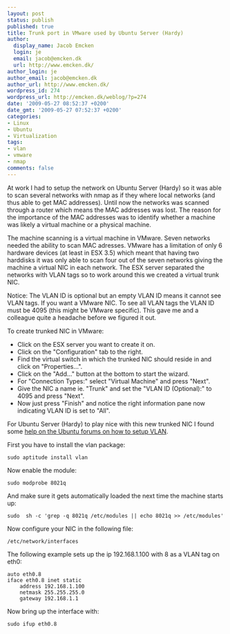 ```yaml
---
layout: post
status: publish
published: true
title: Trunk port in VMware used by Ubuntu Server (Hardy)
author:
  display_name: Jacob Emcken
  login: je
  email: jacob@emcken.dk
  url: http://www.emcken.dk/
author_login: je
author_email: jacob@emcken.dk
author_url: http://www.emcken.dk/
wordpress_id: 274
wordpress_url: http://emcken.dk/weblog/?p=274
date: '2009-05-27 08:52:37 +0200'
date_gmt: '2009-05-27 07:52:37 +0200'
categories:
- Linux
- Ubuntu
- Virtualization
tags:
- vlan
- vmware
- nmap
comments: false
---
```

At work I had to setup the network on Ubuntu Server (Hardy) so it was able to scan several networks with nmap as if they where local networks (and thus able to get MAC addresses). Until now the networks was scanned through a router which means the MAC addresses was lost. The reason for the importance of the MAC addresses was to identify whether a machine was likely a virtual machine or a physical machine.

The machine scanning is a virtual machine in VMware. Seven networks needed the ability to scan MAC adresses. VMware has a limitation of only 6 hardware devices (at least in ESX 3.5) which meant that having two harddisks it was only able to scan four out of the seven networks giving the machine a virtual NIC in each network.
The ESX server separated the networks with VLAN tags so to work around this we created a virtual trunk NIC.

Notice: The VLAN ID is optional but an empty VLAN ID means it cannot see VLAN tags. If you want a VMware NIC. To see all VLAN tags the VLAN ID must be 4095 (this might be VMware specific). This gave me and a colleague quite a headache before we figured it out.

To create trunked NIC in VMware:

*   Click on the ESX server you want to create it on.
*   Click on the "Configuration" tab to the right.
*   Find the virtual switch in which the trunked NIC should reside in and click on "Properties...".
*   Click on the "Add..." button at the bottom to start the wizard.
*   For "Connection Types:" select "Virtual Machine" and press "Next".
*   Give the NIC a name ie. "Trunk" and set the "VLAN ID (Optional):" to 4095 and press "Next".
*   Now just press "Finish" and notice the right information pane now indicating VLAN ID is set to "All".

For Ubuntu Server (Hardy) to play nice with this new trunked NIC I found some [help on the Ubuntu forums on how to setup VLAN][1].

First you have to install the vlan package:

    sudo aptitude install vlan

Now enable the module:

    sudo modprobe 8021q

And make sure it gets automatically loaded the next time the machine starts up:

    sudo  sh -c 'grep -q 8021q /etc/modules || echo 8021q >> /etc/modules'

Now configure your NIC in the following file:

    /etc/network/interfaces

The following example sets up the ip 192.168.1.100 with 8 as a VLAN tag on eth0:

    auto eth0.8
    iface eth0.8 inet static
        address 192.168.1.100
        netmask 255.255.255.0
        gateway 192.168.1.1

Now bring up the interface with:

    sudo ifup eth0.8

[1]: http://ubuntuforums.org/showthread.php?t=703387


